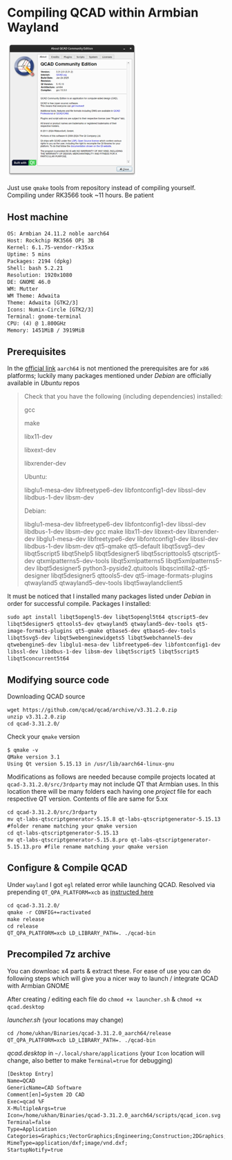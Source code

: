 # Compiling QCAD within Armbian Wayland

<img src=QCAD_COMPILED_About.png width="300" />

Just use `qmake` tools from repository instead of compiling yourself. Compiling under RK3566 took ~11 hours. Be patient

## Host machine
```
OS: Armbian 24.11.2 noble aarch64 
Host: Rockchip RK3566 OPi 3B 
Kernel: 6.1.75-vendor-rk35xx 
Uptime: 5 mins 
Packages: 2194 (dpkg) 
Shell: bash 5.2.21 
Resolution: 1920x1080 
DE: GNOME 46.0 
WM: Mutter 
WM Theme: Adwaita 
Theme: Adwaita [GTK2/3] 
Icons: Numix-Circle [GTK2/3] 
Terminal: gnome-terminal 
CPU: (4) @ 1.800GHz 
Memory: 1451MiB / 3919MiB 
```

## Prerequisites

In the [official link](https://www.qcad.org/en/component/content/article/78-qcad/111-qcad-compilation-from-sources) `aarch64` is not mentioned the prerequisites are for `x86` platforms; luckily many packages mentioned under _Debian_ are officially available in _Ubuntu_ repos

> Check that you have the following (including dependencies) installed:
> 
> gcc
> 
> make
> 
> libx11-dev
> 
> libxext-dev
> 
> libxrender-dev
> 
> Ubuntu:
> 
> libglu1-mesa-dev libfreetype6-dev libfontconfig1-dev libssl-dev libdbus-1-dev libsm-dev
> 
> Debian:
> 
> libglu1-mesa-dev libfreetype6-dev libfontconfig1-dev libssl-dev libdbus-1-dev libsm-dev gcc make libx11-dev libxext-dev libxrender-dev libglu1-mesa-dev libfreetype6-dev libfontconfig1-dev libssl-dev libdbus-1-dev libsm-dev qt5-qmake qt5-default libqt5svg5-dev libqt5script5 libqt5help5 libqt5designer5 libqt5scripttools5 qtscript5-dev qtxmlpatterns5-dev-tools libqt5xmlpatterns5 libqt5xmlpatterns5-dev libqt5designer5 python3-pyside2.qtuitools libqscintilla2-qt5-designer libqt5designer5 qttools5-dev qt5-image-formats-plugins qtwayland5 qtwayland5-dev-tools libqt5waylandclient5

It must be noticed that I installed many packages listed under _Debian_ in order for successful compile. Packages I installed:

```
sudo apt install libqt5opengl5-dev libqt5opengl5t64 qtscript5-dev libqt5designer5 qttools5-dev qtwayland5 qtwayland5-dev-tools qt5-image-formats-plugins qt5-qmake qtbase5-dev qtbase5-dev-tools libqt5svg5-dev libqt5webenginewidgets5 libqt5webchannel5-dev qtwebengine5-dev libglu1-mesa-dev libfreetype6-dev libfontconfig1-dev libssl-dev libdbus-1-dev libsm-dev libqt5script5 libqt5script5 libqt5concurrent5t64
```
## Modifying source code
Downloading QCAD source
```
wget https://github.com/qcad/qcad/archive/v3.31.2.0.zip
unzip v3.31.2.0.zip
cd qcad-3.31.2.0/
```
Check your `qmake` version
```
$ qmake -v
QMake version 3.1
Using Qt version 5.15.13 in /usr/lib/aarch64-linux-gnu
```
Modifications as follows are needed because compile projects located at `qcad-3.31.2.0/src/3rdparty` may not include QT that Armbian uses. In this location there will be many folders each having one _project_ file for each respective QT version. Contents of file are same for 5.xx
```
cd qcad-3.31.2.0/src/3rdparty
mv qt-labs-qtscriptgenerator-5.15.8 qt-labs-qtscriptgenerator-5.15.13 #folder rename matching your qmake version
cd qt-labs-qtscriptgenerator-5.15.13
mv qt-labs-qtscriptgenerator-5.15.8.pro qt-labs-qtscriptgenerator-5.15.13.pro #file rename matching your qmake version
```

## Configure & Compile QCAD

Under `wayland` I got `egl` related error while launching QCAD. Resolved via prepending `QT_QPA_PLATFORM=xcb` as [instructed here](https://github.com/flathub/net.sourceforge.Chessx/issues/5#issuecomment-568793891)
```
cd qcad-3.31.2.0/
qmake -r CONFIG+=ractivated
make release
cd release
QT_QPA_PLATFORM=xcb LD_LIBRARY_PATH=. ./qcad-bin
```
## Precompiled 7z archive

You can downloac x4 parts & extract these. For ease of use you can do following steps which will give you a nicer way to launch / integrate QCAD with Armbian GNOME

After creating / editing each file do `chmod +x launcher.sh` & `chmod +x qcad.desktop`

_launcher.sh_ (your locations may change)
```
cd /home/ukhan/Binaries/qcad-3.31.2.0_aarch64/release
QT_QPA_PLATFORM=xcb LD_LIBRARY_PATH=. ./qcad-bin
```
_qcad.desktop_ in `~/.local/share/applications` (your `Icon` location will change, also better to make `Terminal=true` for debugging)
```
[Desktop Entry]
Name=QCAD
GenericName=CAD Software
Comment[en]=System 2D CAD
Exec=qcad %F
X-MultipleArgs=true
Icon=/home/ukhan/Binaries/qcad-3.31.2.0_aarch64/scripts/qcad_icon.svg
Terminal=false
Type=Application
Categories=Graphics;VectorGraphics;Engineering;Construction;2DGraphics;Science;
MimeType=application/dxf;image/vnd.dxf;
StartupNotify=true
```
